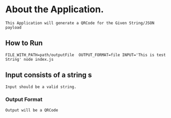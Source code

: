 # About the Application.
```
This Application will generate a QRCode for the Given String/JSON payload
```

## How to Run
```
FILE_WITH_PATH=path/outputFile  OUTPUT_FORMAT=file INPUT='This is test String' node index.js
```

## Input consists of a string s
```
Input should be a valid string.
```

### Output Format
```
Output will be a QRCode
```